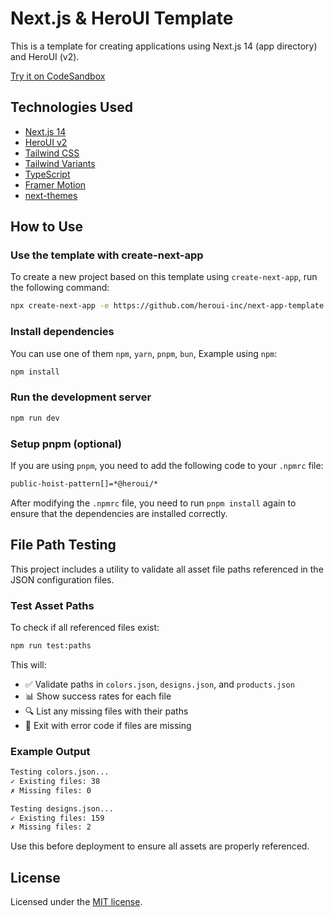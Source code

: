 # Next.js & HeroUI Template

This is a template for creating applications using Next.js 14 (app directory) and HeroUI (v2).

[Try it on CodeSandbox](https://githubbox.com/heroui-inc/heroui/next-app-template)

## Technologies Used

- [Next.js 14](https://nextjs.org/docs/getting-started)
- [HeroUI v2](https://heroui.com/)
- [Tailwind CSS](https://tailwindcss.com/)
- [Tailwind Variants](https://tailwind-variants.org)
- [TypeScript](https://www.typescriptlang.org/)
- [Framer Motion](https://www.framer.com/motion/)
- [next-themes](https://github.com/pacocoursey/next-themes)

## How to Use

### Use the template with create-next-app

To create a new project based on this template using `create-next-app`, run the following command:

```bash
npx create-next-app -e https://github.com/heroui-inc/next-app-template
```

### Install dependencies

You can use one of them `npm`, `yarn`, `pnpm`, `bun`, Example using `npm`:

```bash
npm install
```

### Run the development server

```bash
npm run dev
```

### Setup pnpm (optional)

If you are using `pnpm`, you need to add the following code to your `.npmrc` file:

```bash
public-hoist-pattern[]=*@heroui/*
```

After modifying the `.npmrc` file, you need to run `pnpm install` again to ensure that the dependencies are installed correctly.

## File Path Testing

This project includes a utility to validate all asset file paths referenced in the JSON configuration files.

### Test Asset Paths

To check if all referenced files exist:

```bash
npm run test:paths
```

This will:

- ✅ Validate paths in `colors.json`, `designs.json`, and `products.json`
- 📊 Show success rates for each file
- 🔍 List any missing files with their paths
- 🎯 Exit with error code if files are missing

### Example Output

```bash
Testing colors.json...
✓ Existing files: 38
✗ Missing files: 0

Testing designs.json...
✓ Existing files: 159
✗ Missing files: 2
```

Use this before deployment to ensure all assets are properly referenced.

## License

Licensed under the [MIT license](https://github.com/heroui-inc/next-app-template/blob/main/LICENSE).
